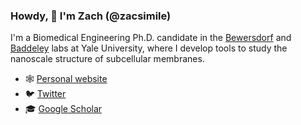 ### Howdy, 👋 I'm Zach (@zacsimile)

I'm a Biomedical Engineering Ph.D. candidate in the [Bewersdorf](https://www.bewersdorflab.org/) and [Baddeley](https://unidirectory.auckland.ac.nz/profile/d-baddeley) labs at Yale University, where I develop tools to study the nanoscale structure of subcellular membranes.

- 🕸 [Personal website](https://zacsimile.github.io)
- 🐦 [Twitter](https://twitter.com/zacsimile)
- 🎓 [Google Scholar](https://scholar.google.com/citations?user=pSS31d8AAAAJ&hl=en)

<!--
Attribution: This profile inspired by https://github.com/adrn/adrn.
-->
